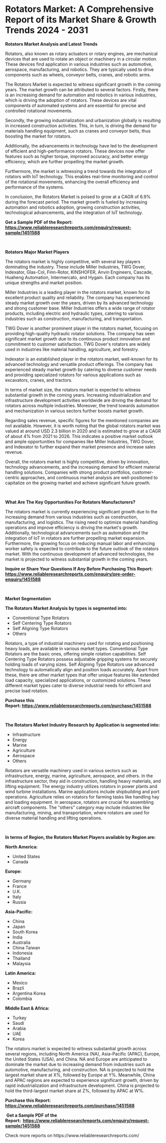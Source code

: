 <p><h1>Rotators Market: A Comprehensive Report of its Market Share & Growth Trends 2024 - 2031</h1></p><p><strong>Rotators Market Analysis and Latest Trends</strong></p>
<p><p>Rotators, also known as rotary actuators or rotary engines, are mechanical devices that are used to rotate an object or machinery in a circular motion. These devices find application in various industries such as automotive, aerospace, manufacturing, and robotics. They are typically used to drive components such as wheels, conveyor belts, cranes, and robotic arms.</p><p>The Rotators Market is expected to witness significant growth in the coming years. The market growth can be attributed to several factors. Firstly, there is an increasing demand for automation and robotics in various industries, which is driving the adoption of rotators. These devices are vital components of automated systems and are essential for precise and controlled rotational movements.</p><p>Secondly, the growing industrialization and urbanization globally is resulting in increased construction activities. This, in turn, is driving the demand for materials handling equipment, such as cranes and conveyor belts, thus boosting the market for rotators.</p><p>Additionally, the advancements in technology have led to the development of efficient and high-performance rotators. These devices now offer features such as higher torque, improved accuracy, and better energy efficiency, which are further propelling the market growth.</p><p>Furthermore, the market is witnessing a trend towards the integration of rotators with IoT technology. This enables real-time monitoring and control of the rotational movements, enhancing the overall efficiency and performance of the systems.</p><p>In conclusion, the Rotators Market is poised to grow at a CAGR of 6.9% during the forecast period. The market growth is fueled by increasing automation and robotics adoption, growing construction activities, technological advancements, and the integration of IoT technology.</p></p>
<p><strong>Get a Sample PDF of the Report:&nbsp; <a href="https://www.reliableresearchreports.com/enquiry/request-sample/1451588">https://www.reliableresearchreports.com/enquiry/request-sample/1451588</a></strong></p>
<p>&nbsp;</p>
<p><strong>Rotators Major Market Players</strong></p>
<p><p>The rotators market is highly competitive, with several key players dominating the industry. These include Miller Industries, TWG Dover, Indexator, Glas-Col, Finn-Rotor, KINSHOFER, Anvin Engineers, Cascade, Huaheng Automation, Intermercato, and Hygain. Each company has its unique strengths and market position.</p><p>Miller Industries is a leading player in the rotators market, known for its excellent product quality and reliability. The company has experienced steady market growth over the years, driven by its advanced technology and strong customer base. Miller Industries offers a wide range of rotator products, including electric and hydraulic types, catering to various industries such as construction, manufacturing, and transportation.</p><p>TWG Dover is another prominent player in the rotators market, focusing on providing high-quality hydraulic rotator solutions. The company has seen significant market growth due to its continuous product innovation and commitment to customer satisfaction. TWG Dover's rotators are widely used in industries like material handling, agriculture, and forestry.</p><p>Indexator is an established player in the rotators market, well-known for its advanced technology and versatile product offerings. The company has experienced steady market growth by catering to diverse customer needs and providing specialized rotators for various applications such as excavators, cranes, and tractors.</p><p>In terms of market size, the rotators market is expected to witness substantial growth in the coming years. Increasing industrialization and infrastructure development activities worldwide are driving the demand for rotators across multiple industries. Moreover, the trend towards automation and mechanization in various sectors further boosts market growth.</p><p>Regarding sales revenue, specific figures for the mentioned companies are not available. However, it is worth noting that the global rotators market was valued at around USD 2.3 billion in 2020 and is estimated to grow at a CAGR of about 4% from 2021 to 2026. This indicates a positive market outlook and ample opportunities for companies like Miller Industries, TWG Dover, and Indexator to further expand their market presence and increase sales revenue.</p><p>Overall, the rotators market is highly competitive, driven by innovation, technology advancements, and the increasing demand for efficient material handling solutions. Companies with strong product portfolios, customer-centric approaches, and continuous market analysis are well-positioned to capitalize on the growing market and achieve significant future growth.</p></p>
<p>&nbsp;</p>
<p><strong>What Are The Key Opportunities For Rotators Manufacturers?</strong></p>
<p><p>The rotators market is currently experiencing significant growth due to the increasing demand from various industries such as construction, manufacturing, and logistics. The rising need to optimize material handling operations and improve efficiency is driving the market's growth. Additionally, technological advancements such as automation and the integration of IoT in rotators are further propelling market expansion. Furthermore, the growing focus on reducing manual labor and enhancing worker safety is expected to contribute to the future outlook of the rotators market. With the continuous development of advanced technologies, the market is projected to witness substantial growth in the coming years.</p></p>
<p><strong>Inquire or Share Your Questions If Any Before Purchasing This Report: <a href="https://www.reliableresearchreports.com/enquiry/pre-order-enquiry/1451588">https://www.reliableresearchreports.com/enquiry/pre-order-enquiry/1451588</a></strong></p>
<p>&nbsp;</p>
<p><strong>Market Segmentation</strong></p>
<p><strong>The Rotators Market Analysis by types is segmented into:</strong></p>
<p><ul><li>Conventional Type Rotators</li><li>Self Centering Type Rotators</li><li>Self Aligning Type Rotators</li><li>Others</li></ul></p>
<p><p>Rotators, a type of industrial machinery used for rotating and positioning heavy loads, are available in various market types. Conventional Type Rotators are the basic ones, offering simple rotation capabilities. Self Centering Type Rotators possess adjustable gripping systems for securely holding loads of varying sizes. Self Aligning Type Rotators use advanced technology to automatically align and position loads accurately. Apart from these, there are other market types that offer unique features like extended load capacity, specialized applications, or customized solutions. These different market types cater to diverse industrial needs for efficient and precise load rotation.</p></p>
<p><strong>Purchase this Report:&nbsp;<a href="https://www.reliableresearchreports.com/purchase/1451588">https://www.reliableresearchreports.com/purchase/1451588</a></strong></p>
<p>&nbsp;</p>
<p><strong>The Rotators Market Industry Research by Application is segmented into:</strong></p>
<p><ul><li>Infrastructure</li><li>Energy</li><li>Marine</li><li>Agriculture</li><li>Aerospace</li><li>Others</li></ul></p>
<p><p>Rotators are versatile machinery used in various sectors such as infrastructure, energy, marine, agriculture, aerospace, and others. In the infrastructure sector, they aid in construction, handling heavy materials, and lifting equipment. The energy industry utilizes rotators in power plants and wind turbine installations. Marine applications include shipbuilding and port operations. Agriculture relies on rotators for farming tasks like handling hay and loading equipment. In aerospace, rotators are crucial for assembling aircraft components. The "others" category may include industries like manufacturing, mining, and transportation, where rotators are used for diverse material handling and lifting operations.</p></p>
<p>&nbsp;</p>
<p><strong>In terms of Region, the Rotators Market Players available by Region are:</strong></p>
<p>
    <p> <strong> North America: </strong>
        <ul>
            <li>United States</li>
            <li>Canada</li>
        </ul>
        </p> 
    <p> <strong> Europe: </strong>
        <ul>
            <li>Germany</li>
            <li>France</li>
            <li>U.K.</li>
            <li>Italy</li>
            <li>Russia</li>
        </ul>
        </p> 
    <p> <strong> Asia-Pacific: </strong>
        <ul>
            <li>China</li>
            <li>Japan</li>
            <li>South Korea</li>
            <li>India</li>
            <li>Australia</li>
            <li>China Taiwan</li>
            <li>Indonesia</li>
            <li>Thailand</li>
            <li>Malaysia</li>
        </ul>
        </p> 
    <p> <strong> Latin America: </strong>
        <ul>
            <li>Mexico</li>
            <li>Brazil</li>
            <li>Argentina Korea</li>
            <li>Colombia</li>
        </ul>
        </p> 
    <p> <strong> Middle East & Africa: </strong>
        <ul>
            <li>Turkey</li>
            <li>Saudi</li>
            <li>Arabia</li>
            <li>UAE</li>
            <li>Korea</li>
        </ul>
    </p>
    </p>
<p><p>The rotators market is expected to witness substantial growth across several regions, including North America (NA), Asia-Pacific (APAC), Europe, the United States (USA), and China. NA and Europe are anticipated to dominate the market due to increasing demand from industries such as automotive, manufacturing, and construction. NA is projected to hold the largest market share at X%, followed by Europe at Y%. Meanwhile, China and APAC regions are expected to experience significant growth, driven by rapid industrialization and infrastructure development. China is projected to hold the third-largest market share at Z%, followed by APAC at W%.</p></p>
<p><strong>Purchase this Report: <a href="https://www.reliableresearchreports.com/purchase/1451588">https://www.reliableresearchreports.com/purchase/1451588</a></strong></p>
<p>&nbsp;<strong>Get a Sample PDF of the Report:&nbsp;&nbsp;<a href="https://www.reliableresearchreports.com/enquiry/request-sample/1451588">https://www.reliableresearchreports.com/enquiry/request-sample/1451588</a></strong></p>
<p><strong></strong></p>
<p>Check more reports on https://www.reliableresearchreports.com/</p>